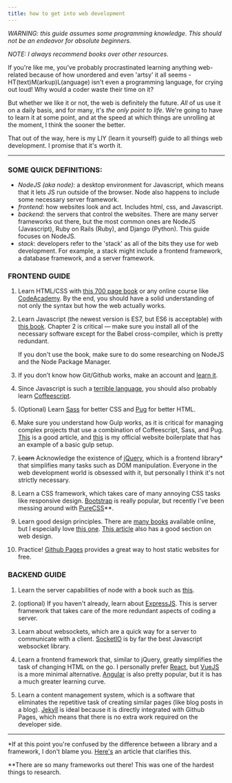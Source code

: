 ```yaml
---
title: how to get into web development
---
```


*WARNING: this guide assumes some programming knowledge. This should not be an endeavor for absolute beginners.*

*NOTE: I always recommend books over other resources.*

If you're like me, you've probably procrastinated learning anything web-related because of how unordered and even 'artsy' it all seems - HT(text)M(arkup)L(anguage) isn't even a programming language, for crying out loud! Why would a coder waste their time on it?  

But whether we like it or not, the web is definitely the future. *All* of us use it on a daily basis, and for many, it's *the only point to life*. We're going to have to learn it at some point, and at the speed at which things are unrolling at the moment, I think the sooner the better. 

That out of the way, here is my LIY (learn it yourself) guide to all things web development. I promise that it's worth it.

---

### SOME QUICK DEFINITIONS:

* *NodeJS (aka node)*: a desktop environment for Javascript, which means that it lets JS run outside of the browser. Node also happens to include some necessary server framework.
* *frontend*: how websites look and act. Includes html, css, and Javascript.
* *backend*: the servers that control the websites. There are many server frameworks out there, but the most common ones are NodeJS (Javascript), Ruby on Rails (Ruby), and Django (Python). This guide focuses on NodeJS.
* *stack*: developers refer to the 'stack' as all of the bits they use for web development. For example, a stack might include a frontend framework, a database framework, and a server framework. 

### FRONTEND GUIDE 

1. Learn HTML/CSS with [this 700 page book](http://shop.oreilly.com/product/0636920023494.do) or any online course like [CodeAcademy](https://www.codecademy.com/learn/learn-html-css). By the end, you should have a solid understanding of not only the syntax but how the web actually works.

2. Learn Javascript (the newest version is ES7, but ES6 is acceptable) with [this book](http://shop.oreilly.com/product/0636920035534.do). Chapter 2 is critical — make sure you install all of the necessary software except for the Babel cross-compiler, which is pretty redundant.  

   If you don't use the book, make sure to do some researching on NodeJS and the Node Package Manager.

3. If you don’t know how Git/Github works, make an account and [learn it](https://git-scm.com/book/en/v2).

4. Since Javascript is such a [terrible language](http://walkercoderanger.com/blog/2014/02/Javascript-minefield/), you should also probably learn [Coffeescript](http://coffeescript.org/v2/).

5. (Optional) Learn [Sass](http://sass-lang.com/guide) for better CSS and [Pug](https://pugjs.org/api/getting-started.html) for better HTML.

6. Make sure you understand how Gulp works, as it is critical for managing complex projects that use a combination of Coffeescript, Sass, and Pug.  [This](https://code.lengstorf.com/ggbw-slides/#/37) is a good article, and [this](https://github.com/jetmate/website_boilerplate) is my official website boilerplate that has an example of a basic gulp setup.

7. ~~Learn~~ Acknowledge the existence of [jQuery](https://jquery.com/), which is a frontend library* that simplifies many tasks such as DOM manipulation. Everyone in the web development world is obsessed with it, but personally I think it's not strictly necessary.  

8. Learn a CSS framework, which takes care of many annoying CSS tasks like responsive design. [Bootstrap](https://v4-alpha.getbootstrap.com/) is really popular, but recently I've been messing around with [PureCSS](https://purecss.io/)**.

9. Learn good design principles. There are [many books](https://www.designforfounders.com/learn-design/) available online, but I especially love [this one](https://www.amazon.com/Dont-Make-Think-Revisited-Usability/dp/0321965515). [This article](https://medium.freecodecamp.com/what-to-learn-in-2017-if-youre-a-frontend-developer-b6cfef46effd) also has a good section on web design.

10. Practice! [Github Pages](https://pages.github.com/) provides a great way to host static websites for free. 

### BACKEND GUIDE

1. Learn the server capabilities of node with a book such as [this](http://shop.oreilly.com/product/0636920032977.do).

2. (optional) If you haven't already, learn about [ExpressJS](https://expressjs.com/). This is server framework that takes care of the more redundant aspects of coding a server.

3. Learn about websockets, which are a quick way for a server to communicate with a client. [SocketIO](https://socket.io/) is by far the best Javascript websocket library.

4. Learn a frontend framework that, similar to jQuery, greatly simplifies the task of changing HTML on the go. I personally prefer [React](https://facebook.github.io/react/), but [VueJS](https://vuejs.org/) is a more minimal alternative. [Angular](https://angular.io/) is also pretty popular, but it is has a much greater learning curve.

5. Learn a content management system, which is a software that eliminates the repetitive task of creating similar pages (like blog posts in a blog). [Jekyll](https://jekyllrb.com/) is ideal because it is directly integrated with Github Pages, which means that there is no extra work required on the developer side.

---

*If at this point you're confused by the difference between a library and a framework, I don't blame you. [Here's](http://www.programcreek.com/2011/09/what-is-the-difference-between-a-java-library-and-a-framework/) an article that clarifies this.

**There are so many frameworks out there! This was one of the hardest things to research.